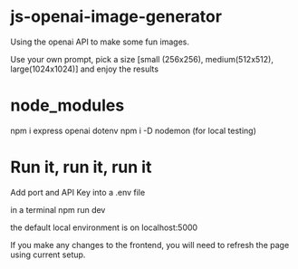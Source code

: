 # js-openai-image-generator

Using the openai API to make some fun images.

Use your own prompt, pick a size [small (256x256), medium(512x512), large(1024x1024)] and enjoy the results

# node_modules

npm i express openai dotenv
npm i -D nodemon (for local testing)

# Run it, run it, run it

Add port and API Key into a .env file

in a terminal
npm run dev

the default local environment is on
localhost:5000

If you make any changes to the frontend, you will need to refresh the page using current setup.
